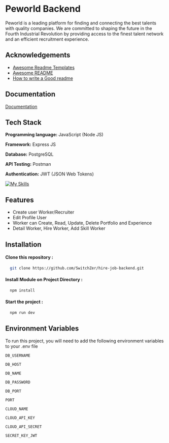 
# Peworld Backend

Peworld is a leading platform for finding and connecting the best talents with quality companies. We are committed to shaping the future in the Fourth Industrial Revolution by providing access to the finest talent network and an efficient recruitment experience.


## Acknowledgements

 - [Awesome Readme Templates](https://awesomeopensource.com/project/elangosundar/awesome-README-templates)
 - [Awesome README](https://github.com/matiassingers/awesome-readme)
 - [How to write a Good readme](https://bulldogjob.com/news/449-how-to-write-a-good-readme-for-your-github-project)


## Documentation

[Documentation](https://documenter.getpostman.com/view/13368987/2sA3dskYxF)


## Tech Stack

**Programming language:** JavaScript (Node JS)

**Framework:** Express JS

**Database:** PostgreSQL

**API Testing:** Postman

**Authentication:** JWT (JSON Web Tokens)

[![My Skills](https://skillicons.dev/icons?i=js,nodejs,express,postgres,redis,postman,vercel)](https://skillicons.dev)


## Features

- Create user Worker/Recruiter
- Edit Profile User
- Worker can Create, Read, Update, Delete Portfolio and Experience
- Detail Worker, Hire Worker, Add Skill Worker


## Installation

#### Clone this repository :

```bash
  git clone https://github.com/SwitchZer/hire-job-backend.git
```

#### Install Module on Project Directory :

```bash
  npm install
```

#### Start the project :

```bash
  npm run dev
```
    
## Environment Variables

To run this project, you will need to add the following environment variables to your .env file

`DB_USERNAME`

`DB_HOST`

`DB_NAME`

`DB_PASSWORD`

`DB_PORT`

`PORT`

`CLOUD_NAME`

`CLOUD_API_KEY`

`CLOUD_API_SECRET`

`SECRET_KEY_JWT`

